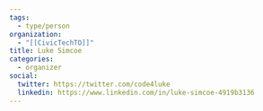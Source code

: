 ```yaml
---
tags:
  - type/person
organization:
  - "[[CivicTechTO]]"
title: Luke Simcoe
categories:
  - organizer
social:
  twitter: https://twitter.com/code4luke
  linkedin: https://www.linkedin.com/in/luke-simcoe-4919b3136
---
```

